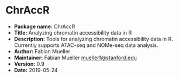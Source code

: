 # ChrAccR
* __Package name:__ ChrAccR
* __Title:__ Analyzing chromatin accessibility data in R
* __Description:__ Tools for analyzing chromatin accessibility data in R. Currently supports ATAC-seq and NOMe-seq data analysis.
* __Author:__ Fabian Mueller
* __Maintainer:__ Fabian Mueller <muellerf@stanford.edu>
* __Version:__ 0.9
* __Date:__ 2019-05-24
